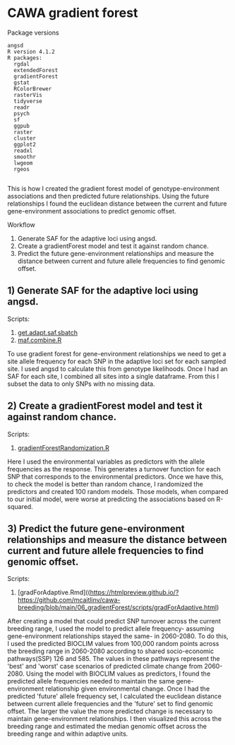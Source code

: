 # CAWA gradient forest
Package versions
```
angsd 
R version 4.1.2
R packages:
  rgdal
  extendedForest
  gradientForest
  gstat
  RColorBrewer
  rasterVis
  tidyverse
  readr
  psych
  sf
  ggpub
  raster
  cluster
  ggplot2
  readxl
  smoothr
  lwgeom
  rgeos 
  
```

This is how I created the gradient forest model of genotype-environment associations and then predicted future relationships. Using the future relationships I found the euclidean distance between the current and future gene-environment associations to predict genomic offset. 

Workflow
1. Generate SAF for the adaptive loci using angsd.
2. Create a gradientForest model and test it against random chance.
3. Predict the future gene-environment relationships and measure the distance between current and future allele frequencies to find genomic offset.

## 1) Generate SAF for the adaptive loci using angsd.

Scripts: 
  1) [get.adapt.saf.sbatch](https://github.com/mcaitlinv/cawa-breeding/blob/main/06_gradientForest/scripts/get.adapt.saf.sbatch)
  2) [maf.combine.R](https://github.com/mcaitlinv/cawa-breeding/blob/main/06_gradientForest/scripts/maf.combine.R)

To use gradient forest for gene-environment relationships we need to get a site allele frequency for each SNP in the adaptive loci set for each sampled site. I used angsd to calculate this from genotype likelihoods. Once I had an SAF for each site, I combined all sites into a single dataframe. From this I subset the data to only SNPs with no missing data. 

## 2) Create a gradientForest model and test it against random chance.

Scripts: 
  1) [gradientForestRandomization.R](https://github.com/mcaitlinv/cawa-breeding/blob/main/06_gradientForest/scripts/gradientForestRandomization.R)

Here I used the environmental variables as predictors with the allele frequencies as the response. This generates a turnover function for each SNP that corresponds to the environmental predictors. Once we have this, to check the model is better than random chance, I randomized the predictors and created 100 random models. Those models, when compared to our initial model, were worse at predicting the associations based on R-squared. 

## 3) Predict the future gene-environment relationships and measure the distance between current and future allele frequencies to find genomic offset.

Scripts: 
 1) [gradForAdaptive.Rmd]((https://htmlpreview.github.io/?https://github.com/mcaitlinv/cawa-breeding/blob/main/06_gradientForest/scripts/gradForAdaptive.html)
  
After creating a model that could predict SNP turnover across the current breeding range, I used the model to predict allele frequency- assuming gene-environment relationships stayed the same- in 2060-2080. To do this, I used the predicted BIOCLIM values from 100,000 random points across the breeding range in 2060-2080 according to shared socio-economic pathways(SSP) 126 and 585. The values in these pathways represent the 'best' and 'worst' case scenarios of predicted climate change from 2060-2080. Using the model with BIOCLIM values as predictors, I found the predicted allele frequencies needed to maintain the same gene-environment relationship given environmental change. Once I had the predicted 'future' allele frequency set, I calculated the euclidean distance between current allele frequencies and the 'future' set to find genomic offset. The larger the value the more predicted change is necessary to maintain gene-environment relationships. I then visualized this across the breeding range and estimated the median genomic offset across the breeding range and within adaptive units.

